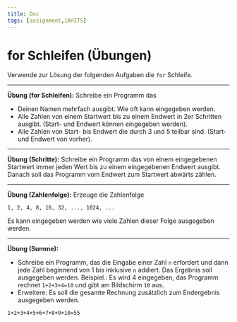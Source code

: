```yaml
---
title: Doc
tags: [assignment,1AHITS]
---
```


# for Schleifen (Übungen)


Verwende zur Lösung der folgenden Aufgaben die `for` Schleife.



---

**Übung (for Schleifen):**
Schreibe ein Programm das 

- Deinen Namen mehrfach ausgibt. Wie oft kann eingegeben werden.
- Alle Zahlen von einem Startwert bis zu einem Endwert in 2er Schritten ausgibt. (Start- und Endwert können eingegeben werden).
- Alle Zahlen von Start- bis Endwert die durch 3 und 5 teilbar sind.
  (Start- und Endwert von vorher).



---

**Übung (Schritte):**
Schreibe ein Programm das von einem eingegebenen Startwert immer jeden Wert bis zu einem eingegebenen Endwert ausgibt. Danach soll das Programm vom Endwert zum Startwert abwärts zählen.



---


**Übung (Zahlenfolge):**
Erzeuge die Zahlenfolge

`1, 2, 4, 8, 16, 32, ..., 1024, ...`

Es kann eingegeben werden wie viele Zahlen dieser Folge ausgegeben werden.



---

**Übung (Summe):**

-  Schreibe ein Programm, das die Eingabe einer Zahl `n` erfordert und dann jede Zahl beginnend von 1 bis inklusive `n` addiert. 
Das Ergebnis soll ausgegeben werden.
Beispiel.: Es wird 4 eingegeben, das Programm rechnet `1+2+3+4=10​` und gibt am Bildschirm `10` aus.
- Erweitere: Es soll die gesamte Rechnung zusätzlich zum Endergebnis ausgegeben werden.

`1+2+3+4+5+6+7+8+9+10=55​`


